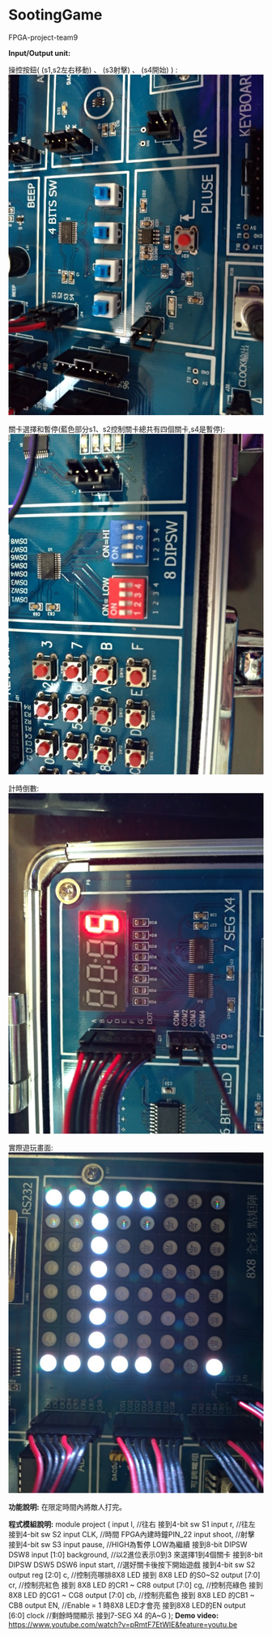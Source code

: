 # SootingGame
FPGA-project-team9
        
**Input/Output unit:**

操控按鈕( (s1,s2左右移動) 、 (s3射擊) 、 (s4開始) ) :
![image](https://github.com/yzxjyzxj52/SootingGame/blob/master/202016_200106_0004.jpg)

關卡選擇和暫停(藍色部分s1、s2控制關卡總共有四個關卡,s4是暫停):
![image](https://github.com/yzxjyzxj52/SootingGame/blob/master/202016_200106_0003.jpg)

計時倒數:
![image](https://github.com/yzxjyzxj52/SootingGame/blob/master/202016_200106_0002.jpg)

實際遊玩畫面:
![image](https://github.com/yzxjyzxj52/SootingGame/blob/master/202016_200106_0001.jpg)

**功能說明:**
  在限定時間內將敵人打完。
  
**程式模組說明:**
module project (
 input l, //往右 接到4-bit sw S1 
 input r, //往左 接到4-bit sw S2 
 input CLK, //時間 FPGA內建時鐘PIN_22
 input shoot, //射擊 接到4-bit sw S3
 input pause, //HIGH為暫停 LOW為繼續 接到8-bit DIPSW DSW8
 input [1:0] background, //以2進位表示0到3 來選擇1到4個關卡 接到8-bit DIPSW DSW5 DSW6
 input start, //選好關卡後按下開始遊戲 接到4-bit sw S2 
 output  reg [2:0] c, //控制亮哪排8X8 LED 接到 8X8 LED 的S0~S2
 output  [7:0] cr, //控制亮紅色 接到 8X8 LED 的CR1 ~ CR8
 output  [7:0] cg, //控制亮綠色 接到 8X8 LED 的CG1 ~ CG8
 output  [7:0] cb, //控制亮藍色 接到 8X8 LED 的CB1 ~ CB8
 output EN, //Enable = 1 時8X8 LED才會亮 接到8X8 LED的EN
 output  [6:0] clock //剩餘時間顯示 接到7-SEG X4 的A~G
);
**Demo video:**
https://www.youtube.com/watch?v=pRmtF7EtWlE&feature=youtu.be
